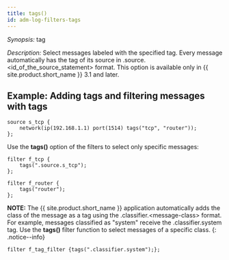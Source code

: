 ```yaml
---
title: tags()
id: adm-log-filters-tags
---
```


*Synopsis:* tag

*Description:* Select messages labeled with the specified tag. Every
message automatically has the tag of its source in
.source.\<id\_of\_the\_source\_statement\> format. This option is
available only in {{ site.product.short_name }} 3.1 and later.

## Example: Adding tags and filtering messages with tags

```config
source s_tcp {
    network(ip(192.168.1.1) port(1514) tags("tcp", "router"));
};
```

Use the **tags()** option of the filters to select only specific
messages:

```config
filter f_tcp {
    tags(".source.s_tcp");
};

filter f_router {
    tags("router");
};
```

**NOTE:** The {{ site.product.short_name }} application automatically adds the class of the
message as a tag using the .classifier.\<message-class\> format. For
example, messages classified as \"system\" receive the
.classifier.system tag. Use the **tags()** filter function to select
messages of a specific class.
{: .notice--info}

```config
filter f_tag_filter {tags(".classifier.system");};
```
